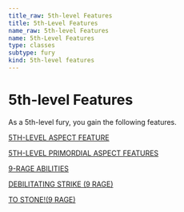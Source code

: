 ```yaml
---
title_raw: 5th-level Features
title: 5th-Level Features
name_raw: 5th-level Features
name: 5th-Level Features
type: classes
subtype: fury
kind: 5th-level features
---
```


# 5th-level Features

As a 5th-level fury, you gain the following features.

[5TH-LEVEL ASPECT FEATURE](./5th-Level%20Aspect%20Feature.md)

[5TH-LEVEL PRIMORDIAL ASPECT FEATURES](./5th-Level%20Primordial%20Aspect%20Features/5th-Level%20Primordial%20Aspect%20Features.md)

[9-RAGE ABILITIES](./9-Rage%20Abilities.md)

[DEBILITATING STRIKE (9 RAGE)](./Debilitating%20Strike.md)

[TO STONE!(9 RAGE)](<./To%20STONE(9%20RAGE).md>)
